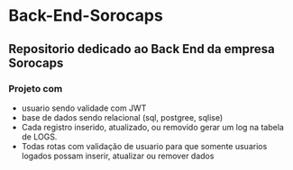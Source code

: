 # Back-End-Sorocaps 
## Repositorio dedicado ao Back End da empresa Sorocaps 


### Projeto com 

- usuario sendo validade com JWT
- base de dados sendo relacional (sql, postgree, sqlise)
- Cada registro inserido, atualizado, ou removido gerar um log na tabela de LOGS.
- Todas rotas com validação de usuario para que somente usuarios logados possam inserir, atualizar ou remover dados
